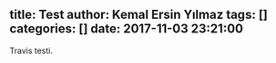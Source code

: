 title: Test
author: Kemal Ersin Yılmaz
tags: []
categories: []
date: 2017-11-03 23:21:00
---
Travis testi.